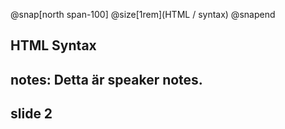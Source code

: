 @snap[north span-100]
@size[1rem](HTML / syntax)
@snapend
## HTML Syntax
notes: Detta är speaker notes.
---
## slide 2